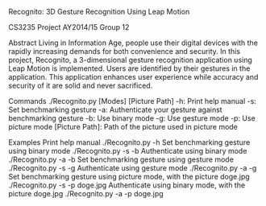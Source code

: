 Recognito: 3D Gesture Recognition Using Leap Motion  

CS3235 Project
AY2014/15 Group 12

Abstract 
Living in Information Age, people use their digital devices with the rapidly increasing demands for both convenience and security. In this project, Recognito, a 3-dimensional gesture recognition application using Leap Motion is implemented. Users are identified by their gestures in the application. This application enhances user experience while accuracy and security of it are solid and never sacrificed.

Commands
./Recognito.py [Modes] [Picture Path]
-h: Print help manual
-s: Set benchmarking gesture
-a: Authenticate your gesture against benchmarking gesture
-b: Use binary mode
-g: Use gesture mode
-p: Use picture mode
[Picture Path]: Path of the picture used in picture mode

Examples
Print help manual
./Recognito.py -h
Set benchmarking gesture using binary mode
./Recognito.py -s -b
Authenticate using binary mode
./Recognito.py -a -b
Set benchmarking gesture using gesture mode
./Recognito.py -s -g
Authenticate using gesture mode
./Recognito.py -a -g
Set benchmarking gesture using picture mode, with the picture doge.jpg
./Recognito.py -s -p doge.jpg
Authenticate using binary mode, with the picture doge.jpg
./Recognito.py -a -p doge.jpg

